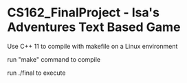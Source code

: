 # CS162_FinalProject - Isa's Adventures Text Based Game
Use C++ 11 to compile with makefile on a Linux environment

run "make" command to compile

run ./final to execute
